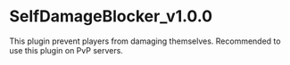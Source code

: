 # SelfDamageBlocker_v1.0.0
This plugin prevent players from damaging themselves. Recommended to use this plugin on PvP servers.
